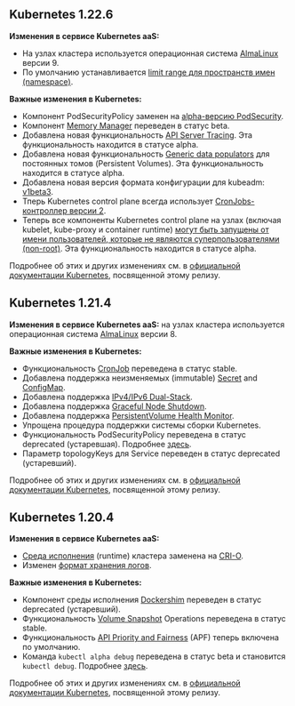 ## Kubernetes 1.22.6 <a id="v1-22-6"></a>

**Изменения в сервисе Kubernetes aaS:**

-   На узлах кластера используется операционная система [AlmaLinux](https://wiki.almalinux.org) версии 9.
-   По умолчанию устанавливается [limit range для пространств имен (namespace)](../../k8s-node-groups/pods).

**Важные изменения в Kubernetes:**

-   Компонент PodSecurityPolicy заменен на [alpha-версию PodSecurity](https://github.com/kubernetes/enhancements/issues/2579).
-   Компонент [Memory Manager](https://github.com/kubernetes/enhancements/issues/1769) переведен в статус beta.
-   Добавлена новая функциональность [API Server Tracing](https://github.com/kubernetes/enhancements/issues/647). Эта функциональность находится в статусе alpha.
-   Добавлена новая функциональность [Generic data populators](https://github.com/kubernetes/enhancements/issues/1495) для постоянных томов (Persistent Volumes). Эта функциональность находится в статусе alpha.
-   Добавлена новая версия формата конфигурации для kubeadm: [v1beta3](https://github.com/kubernetes/enhancements/issues/970).
-   Тперь Kubernetes control plane всегда использует [CronJobs-контроллер версии 2](https://github.com/kubernetes/enhancements/issues/19).
-   Теперь все компоненты Kubernetes control plane на узлах (включая kubelet, kube-proxy и container runtime) [могут быть запущены от имени пользователей, которые не являются суперпользователями (non-root)](https://github.com/kubernetes/enhancements/issues/2033). Эта функциональность находится в статусе alpha.

Подробнее об этих и других изменениях см. в [официальной документации Kubernetes](https://kubernetes.io/blog/2021/08/04/kubernetes-1-22-release-announcement/), посвященной этому релизу.

## Kubernetes 1.21.4 <a id="v1-21-4"></a>

**Изменения в сервисе Kubernetes aaS:** на узлах кластера используется операционная система [AlmaLinux](https://wiki.almalinux.org) версии 8.

**Важные изменения в Kubernetes:**

-   Функциональность [CronJob](https://kubernetes.io/docs/concepts/workloads/controllers/cron-jobs/) переведена в статус stable.
-   Добавлена поддержка неизменяемых (immutable) [Secret](https://kubernetes.io/docs/concepts/configuration/secret/#secret-immutable) and [ConfigMap](https://kubernetes.io/docs/concepts/configuration/configmap/#configmap-immutable).
-   Добавлена поддержка [IPv4/IPv6 Dual-Stack](https://kubernetes.io/docs/concepts/services-networking/dual-stack/).
-   Добавлена поддержка [Graceful Node Shutdown](https://kubernetes.io/docs/concepts/architecture/nodes/#graceful-node-shutdown).
-   Добавлена поддержка [PersistentVolume Health Monitor](https://kubernetes.io/docs/concepts/storage/volume-health-monitoring).
-   Упрощена процедура поддержки системы сборки Kubernetes.
-   Функциональность PodSecurityPolicy переведена в статус deprecated (устаревшая). Подробнее [здесь](https://kubernetes.io/blog/2021/04/06/podsecuritypolicy-deprecation-past-present-and-future).
-   Параметр topologyKeys для Service переведен в статус deprecated (устаревший).

Подробнее об этих и других изменениях см. в [официальной документации Kubernetes](https://kubernetes.io/blog/2021/04/08/kubernetes-1-21-release-announcement/), посвященной этому релизу.

## Kubernetes 1.20.4 <a id="v1-20-4"></a>

**Изменения в сервисе Kubernetes aaS:**

-   [Среда исполнения](https://kubernetes.io/docs/setup/production-environment/container-runtimes/) (runtime) кластера заменена на [CRI-O](https://cri-o.io/).
-   Изменен [формат хранения логов](../../../../../additionals/cases/cases-logs/case-fluent-bit).

**Важные изменения в Kubernetes:**

-   Компонент среды исполнения [Dockershim](https://kubernetes.io/blog/2022/05/03/dockershim-historical-context/) переведен в статус deprecated (устаревший).
-   Функциональность [Volume Snapshot](https://kubernetes.io/docs/concepts/storage/volume-snapshots/) Operations переведена в статус stable.
-   Функциональность [API Priority and Fairness](https://kubernetes.io/docs/concepts/cluster-administration/flow-control/) (APF) теперь включена по умолчанию.
-   Команда `kubectl alpha debug` переведена в статус beta и становится `kubectl debug`. Подробнее [здесь](https://kubernetes.io/docs/tasks/debug/debug-application/debug-running-pod/).

Подробнее об этих и других изменениях см. в [официальной документации Kubernetes](https://kubernetes.io/blog/2020/12/08/kubernetes-1-20-release-announcement/), посвященной этому релизу.
